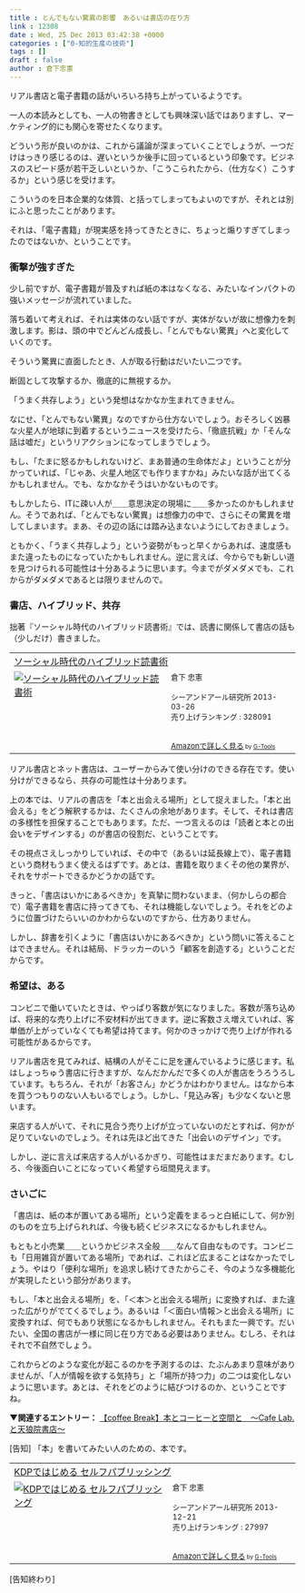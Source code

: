 ```yaml
---
title : とんでもない驚異の影響　あるいは書店の在り方
link : 12308
date : Wed, 25 Dec 2013 03:42:38 +0000
categories : ["0-知的生産の技術"]
tags : []
draft : false
author : 倉下忠憲
---
```


リアル書店と電子書籍の話がいろいろ持ち上がっているようです。

一人の本読みとしても、一人の物書きとしても興味深い話ではありますし、マーケティング的にも関心を寄せたくなります。

どういう形が良いのかは、これから議論が深まっていくことでしょうが、一つだけはっきり感じるのは、遅いというか後手に回っているという印象です。ビジネスのスピード感が若干乏しいというか、「こうこられたから、（仕方なく）こうするか」という感じを受けます。

こういうのを日本企業的な体質、と括ってしまってもよいのですが、それとは別にふと思ったことがあります。

それは、「電子書籍」が現実感を持ってきたときに、ちょっと煽りすぎてしまったのではないか、ということです。

<H3>衝撃が強すぎた</H3>少し前ですが、電子書籍が普及すれば紙の本はなくなる、みたいなインパクトの強いメッセージが流れていました。

落ち着いて考えれば、それは実体のない話ですが、実体がないが故に想像力を刺激します。影は、頭の中でどんどん成長し、「とんでもない驚異」へと変化していくのです。

そういう驚異に直面したとき、人が取る行動はだいたい二つです。

断固として攻撃するか、徹底的に無視するか。

「うまく共存しよう」という発想はなかなか生まれてきません。

なにせ、「とんでもない驚異」なのですから仕方ないでしょう。おそろしく凶暴な火星人が地球に到着するというニュースを受けたら、「徹底抗戦」か「そんな話は嘘だ」というリアクションになってしまうでしょう。

もし、「たまに怒るかもしれないけど、まあ普通の生命体だよ」ということが分かっていれば、「じゃあ、火星人地区でも作りますかね」みたいな話が出てくるかもしれません。でも、なかなかそうはいかないものです。

もしかしたら、ITに疎い人が＿＿意思決定の現場に＿＿多かったのかもしれません。そうであれば、「とんでもない驚異」は想像力の中で、さらにその驚異を増してしまいます。まあ、その辺の話には踏み込まないようにしておきましょう。

ともかく、「うまく共存しよう」という姿勢がもっと早くからあれば、速度感もまた違ったものになっていたかもしれません。逆に言えば、今からでも新しい道を見つけられる可能性は十分あるように思います。今までがダメダメでも、これからがダメダメであるとは限りませんので。

<H3>書店、ハイブリッド、共存</H3>拙著『ソーシャル時代のハイブリッド読書術』では、読書に関係して書店の話も（少しだけ）書きました。

<table  border="0" cellpadding="5"><tr><td colspan="2"><a href="http://www.amazon.co.jp/%E3%82%BD%E3%83%BC%E3%82%B7%E3%83%A3%E3%83%AB%E6%99%82%E4%BB%A3%E3%81%AE%E3%83%8F%E3%82%A4%E3%83%96%E3%83%AA%E3%83%83%E3%83%89%E8%AA%AD%E6%9B%B8%E8%A1%93-%E5%80%89%E4%B8%8B-%E5%BF%A0%E6%86%B2/dp/4863541244%3FSubscriptionId%3D15SMZCTB9V8NGR2TW082%26tag%3Drashita1000-22%26linkCode%3Dxm2%26camp%3D2025%26creative%3D165953%26creativeASIN%3D4863541244" target="_top">ソーシャル時代のハイブリッド読書術</a><img src="http://www.assoc-amazon.jp/e/ir?t=rashita1000-22&l=ur2&o=9" width="1" height="1" style="border: none;" alt="" /></td></tr><tr><td valign="top"><a href="http://www.amazon.co.jp/%E3%82%BD%E3%83%BC%E3%82%B7%E3%83%A3%E3%83%AB%E6%99%82%E4%BB%A3%E3%81%AE%E3%83%8F%E3%82%A4%E3%83%96%E3%83%AA%E3%83%83%E3%83%89%E8%AA%AD%E6%9B%B8%E8%A1%93-%E5%80%89%E4%B8%8B-%E5%BF%A0%E6%86%B2/dp/4863541244%3FSubscriptionId%3D15SMZCTB9V8NGR2TW082%26tag%3Drashita1000-22%26linkCode%3Dxm2%26camp%3D2025%26creative%3D165953%26creativeASIN%3D4863541244" target="_top"><img src="http://ecx.images-amazon.com/images/I/31m4SHzWXQL._SL160_.jpg" border="0" alt="ソーシャル時代のハイブリッド読書術" /></a></td><td valign="top"><font size="-1">倉下 忠憲 <br /><br />シーアンドアール研究所  2013-03-26<br />売り上げランキング : 328091<br /><br /><br /><a href="http://www.amazon.co.jp/%E3%82%BD%E3%83%BC%E3%82%B7%E3%83%A3%E3%83%AB%E6%99%82%E4%BB%A3%E3%81%AE%E3%83%8F%E3%82%A4%E3%83%96%E3%83%AA%E3%83%83%E3%83%89%E8%AA%AD%E6%9B%B8%E8%A1%93-%E5%80%89%E4%B8%8B-%E5%BF%A0%E6%86%B2/dp/4863541244%3FSubscriptionId%3D15SMZCTB9V8NGR2TW082%26tag%3Drashita1000-22%26linkCode%3Dxm2%26camp%3D2025%26creative%3D165953%26creativeASIN%3D4863541244" target="_top">Amazonで詳しく見る</a></font><font size="-2"> by <a href="http://www.goodpic.com/mt/aws/index.html" >G-Tools</a></font></td></tr></table>

リアル書店とネット書店は、ユーザーからみて使い分けのできる存在です。使い分けができるなら、共存の可能性は十分あります。

上の本では、リアルの書店を「本と出会える場所」として捉えました。「本と出会える」をどう解釈するかは、たくさんの余地があります。そして、それは書店の多様性を担保することでもあります。ただ、一つ言えるのは「読者と本との出会いをデザインする」のが書店の役割だ、ということです。

その視点さえしっかりしていれば、その中で（あるいは延長線上で）、電子書籍という商材もうまく使えるはずです。あとは、書籍を取りまくその他の業界が、それをサポートできるかどうかの話です。

きっと、「書店はいかにあるべきか」を真摯に問わないまま、（何かしらの都合で）電子書籍を書店に持ってきても、それは機能しないでしょう。それをどのように位置づけたらいいのかわからないのですから、仕方ありません。

しかし、辞書を引くように「書店はいかにあるべきか」という問いに答えることはできません。それは結局、ドラッカーのいう「顧客を創造する」ということだからです。

<H3>希望は、ある</H3>コンビニで働いていたときは、やっぱり客数が気になりました。客数が落ち込めば、将来的な売り上げに不安材料が出てきます。逆に客数さえ増えていれば、客単価が上がっていなくても希望は持てます。何かのきっかけで売り上げが作れる可能性があるからです。

リアル書店を見てみれば、結構の人がそこに足を運んでいるように感じます。私はしょっちゅう書店に行きますが、なんだかんだで多くの人が書店をうろうろしています。もちろん、それが「お客さん」かどうかはわかりません。はなから本を買うつもりのない人もいるでしょう。しかし、「見込み客」も少なくないと思います。

来店する人がいて、それに見合う売り上げが立っていないのだとすれば、何かが足りていないのでしょう。それは先ほど出てきた「出会いのデザイン」です。

しかし、逆に言えば来店する人がいるかぎり、可能性はまだまだあります。むしろ、今後面白いことになっていく希望すら垣間見えます。

<H3>さいごに</H3>「書店は、紙の本が置いてある場所」という定義をまるっと白紙にして、何か別のものを立ち上げられれば、今後も続くビジネスになるかもしれません。

もともと小売業＿＿というかビジネス全般＿＿なんて自由なものです。コンビニも「日用雑貨が置いてある場所」であれば、これほど広まることはなかったでしょう。やはり「便利な場所」を追求し続けてきたからこそ、今のような多機能化が実現したという部分があります。

もし、「本と出会える場所」を、「＜本＞と出会える場所」に変換すれば、また違った広がりがでてくるでしょう。あるいは「＜面白い情報＞と出会える場所」に変換すれば、何でもあり状態になるかもしれません。それもまた一興です。だいたい、全国の書店が一様に同じ在り方である必要はありません。むしろ、それはそれで不自然でしょう。

これからどのような変化が起こるのかを予測するのは、たぶんあまり意味がありませんが、「人が情報を欲する気持ち」と「場所が持つ力」の二つは変化しないように思います。あとは、それをどのように結びつけるのか、ということですね。

<strong>▼関連するエントリー：</strong>
<a href="https://rashita.net/blog/?p=11813" target="_blank">【coffee Break】本とコーヒーと空間と　〜Cafe Lab.と天狼院書店〜</a>

[告知]
「本」を書いてみたい人のための、本です。
<table  border="0" cellpadding="5"><tr><td colspan="2"><a href="http://www.amazon.co.jp/KDP%E3%81%A7%E3%81%AF%E3%81%98%E3%82%81%E3%82%8B-%E3%82%BB%E3%83%AB%E3%83%95%E3%83%91%E3%83%96%E3%83%AA%E3%83%83%E3%82%B7%E3%83%B3%E3%82%B0-%E5%80%89%E4%B8%8B-%E5%BF%A0%E6%86%B2/dp/4863541384%3FSubscriptionId%3D15SMZCTB9V8NGR2TW082%26tag%3Drashita1000-22%26linkCode%3Dxm2%26camp%3D2025%26creative%3D165953%26creativeASIN%3D4863541384" target="_top">KDPではじめる セルフパブリッシング</a><img src="http://www.assoc-amazon.jp/e/ir?t=rashita1000-22&l=ur2&o=9" width="1" height="1" style="border: none;" alt="" /></td></tr><tr><td valign="top"><a href="http://www.amazon.co.jp/KDP%E3%81%A7%E3%81%AF%E3%81%98%E3%82%81%E3%82%8B-%E3%82%BB%E3%83%AB%E3%83%95%E3%83%91%E3%83%96%E3%83%AA%E3%83%83%E3%82%B7%E3%83%B3%E3%82%B0-%E5%80%89%E4%B8%8B-%E5%BF%A0%E6%86%B2/dp/4863541384%3FSubscriptionId%3D15SMZCTB9V8NGR2TW082%26tag%3Drashita1000-22%26linkCode%3Dxm2%26camp%3D2025%26creative%3D165953%26creativeASIN%3D4863541384" target="_top"><img src="http://ecx.images-amazon.com/images/I/51hhsyNMkKL._SL160_.jpg" border="0" alt="KDPではじめる セルフパブリッシング" /></a></td><td valign="top"><font size="-1">倉下 忠憲 <br /><br />シーアンドアール研究所  2013-12-21<br />売り上げランキング : 27997<br /><br /><br /><a href="http://www.amazon.co.jp/KDP%E3%81%A7%E3%81%AF%E3%81%98%E3%82%81%E3%82%8B-%E3%82%BB%E3%83%AB%E3%83%95%E3%83%91%E3%83%96%E3%83%AA%E3%83%83%E3%82%B7%E3%83%B3%E3%82%B0-%E5%80%89%E4%B8%8B-%E5%BF%A0%E6%86%B2/dp/4863541384%3FSubscriptionId%3D15SMZCTB9V8NGR2TW082%26tag%3Drashita1000-22%26linkCode%3Dxm2%26camp%3D2025%26creative%3D165953%26creativeASIN%3D4863541384" target="_top">Amazonで詳しく見る</a></font><font size="-2"> by <a href="http://www.goodpic.com/mt/aws/index.html" >G-Tools</a></font></td></tr></table>

[告知終わり]